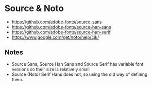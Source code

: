 # Source & Noto
- https://github.com/adobe-fonts/source-sans
- https://github.com/adobe-fonts/source-han-sans
- https://github.com/adobe-fonts/source-han-serif
- https://www.google.com/get/noto/help/cjk/

## Notes
- Source Sans, Source Han Sans and Source Serif has variable font versions so their size is relatively small
- Source (Noto) Serif Hans does not, so using the old way of defining them.
